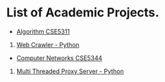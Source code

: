# List of Academic Projects.

* [Algorithm CSE5311](https://github.com/srvuta/Academic-Projects/tree/master/Algorithms)
 1. [Web Crawler - Python](https://github.com/srvuta/Academic-Projects/tree/master/Algorithms)
* [Computer Networks CSE5344](https://github.com/srvuta/Academic-Projects/tree/master/Computer%20Networks)
 1. [Multi Threaded Proxy Server - Python](https://github.com/srvuta/Academic-Projects/tree/master/Computer%20Networks)
 
